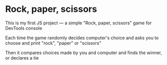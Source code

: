 # Rock, paper, scissors
This is my first JS project — a simple "Rock, paper, scissors" game for DevTools console

Each time the game randomly decides computer's choice and asks you to choose and print "rock", "paper" or "scissors" 

Then it compares choices made by you and computer and finds the winner, or declares a tie